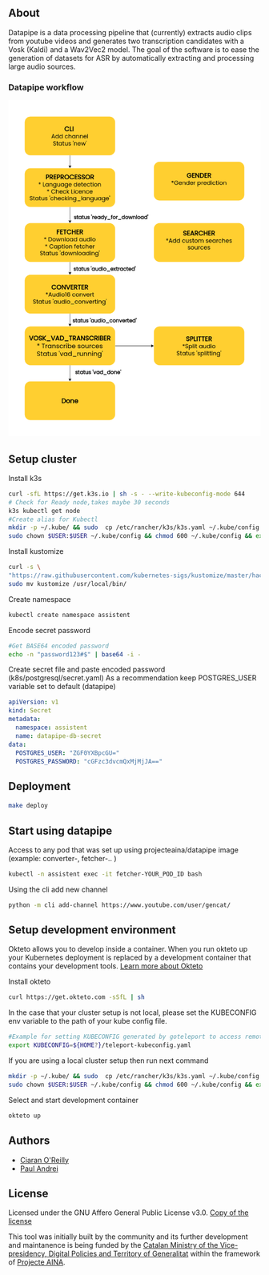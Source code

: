 
## About

Datapipe is a data processing pipeline that (currently) extracts audio clips from youtube videos and generates two transcription candidates with a Vosk (Kaldi) and a Wav2Vec2 model. The goal of the software is to ease the generation of datasets for ASR by automatically extracting and processing large audio sources.

### Datapipe workflow
![Datapipe](datapipe.png)

## Setup cluster

Install k3s

```bash
curl -sfL https://get.k3s.io | sh -s - --write-kubeconfig-mode 644
# Check for Ready node,takes maybe 30 seconds
k3s kubectl get node
#Create alias for Kubectl
mkdir -p ~/.kube/ && sudo  cp /etc/rancher/k3s/k3s.yaml ~/.kube/config && 
sudo chown $USER:$USER ~/.kube/config && chmod 600 ~/.kube/config && export KUBECONFIG=~/.kube/config
```
Install kustomize
```bash
curl -s \
"https://raw.githubusercontent.com/kubernetes-sigs/kustomize/master/hack/install_kustomize.sh"  | bash  && \
sudo mv kustomize /usr/local/bin/
```
Create namespace
```bash
kubectl create namespace assistent
```
Encode secret password
```bash
#Get BASE64 encoded password
echo -n "password123#$" | base64 -i -
```

Create secret file and paste encoded password (k8s/postgresql/secret.yaml)
As a recommendation keep POSTGRES_USER variable set to default (datapipe)
```yml
apiVersion: v1
kind: Secret
metadata:
  namespace: assistent
  name: datapipe-db-secret
data:
  POSTGRES_USER: "ZGF0YXBpcGU="
  POSTGRES_PASSWORD: "cGFzc3dvcmQxMjMjJA=="
```

[//]: # (## Setup database)

[//]: # (Install krew package manager)

[//]: # (https://krew.sigs.k8s.io/docs/user-guide/setup/install/)

[//]: # ()
[//]: # (Install schemahero)

[//]: # (```bash)

[//]: # (kubectl krew install schemahero)

[//]: # (kubectl schemahero install)

[//]: # (```)
## Deployment
```bash
make deploy 
```

## Start using datapipe

Access to any pod that was set up using projecteaina/datapipe image (example: converter-, fetcher-.. )
```bash
kubectl -n assistent exec -it fetcher-YOUR_POD_ID bash
```
Using the cli add new channel
```bash
python -m cli add-channel https://www.youtube.com/user/gencat/
```
## Setup development environment

Okteto allows you to develop inside a container. When you run okteto up your Kubernetes deployment is replaced by a development container that contains your development tools.
[Learn more about Okteto](https://github.com/okteto/okteto#how-it-works)

Install okteto
```bash
curl https://get.okteto.com -sSfL | sh
```

In the case that your cluster setup is not local, please set the KUBECONFIG env variable to the path of your kube config file.
```bash
#Example for setting KUBECONFIG generated by goteleport to access remote cluster
export KUBECONFIG=${HOME?}/teleport-kubeconfig.yaml
```
If you are using a local cluster setup then run next command

```bash
mkdir -p ~/.kube/ && sudo  cp /etc/rancher/k3s/k3s.yaml ~/.kube/config && 
sudo chown $USER:$USER ~/.kube/config && chmod 600 ~/.kube/config && export KUBECONFIG=~/.kube/config
```
Select and start development container
```bash
okteto up
```

## Authors

- [Ciaran O'Reilly](https://github.com/ccoreilly)
- [Paul Andrei](https://github.com/PaulNdrei)

## License

Licensed under the GNU Affero General Public License v3.0. [Copy of the license](LICENSE)

This tool was initially built by the community and its further development and maintanence is being funded by the [Catalan Ministry of the Vice-presidency, Digital Policies and Territory of Generalitat](https://politiquesdigitals.gencat.cat/en/inici/index.html) within the framework of [Projecte AINA](https://politiquesdigitals.gencat.cat/ca/tic/aina-el-projecte-per-garantir-el-catala-en-lera-digital/).
